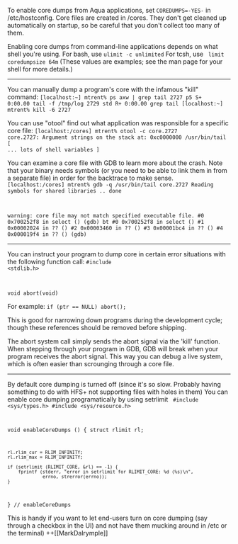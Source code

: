 

To enable core dumps from Aqua applications, set <code>COREDUMPS=-YES-</code> in /etc/hostconfig. Core files are created in /cores. They don't get cleaned up automatically on startup, so be careful that you don't collect too many of them.

Enabling core dumps from command-line applications depends on what shell you're using. For bash, use
<code>ulimit -c unlimited</code>
For tcsh, use
<code> limit coredumpsize 64m</code>
(These values are examples; see the man page for your shell for more details.)

----

You can manually dump a program's core with the infamous "kill" command:
<code>[localhost:~] mtrent% ps axw | grep tail
 2727  p5  S+     0:00.00 tail -f /tmp/log
 2729 std  R+     0:00.00 grep tail
[localhost:~] mtrent% kill -6 2727
</code>

You can use "otool" find out what application was responsible for a specific core file:
<code>[localhost:/cores] mtrent% otool -c core.2727
core.2727:
Argument strings on the stack at: 0xc0000000
        /usr/bin/tail
[ ... lots of shell variables ]
</code>

You can examine a core file with GDB to learn more about the crash. Note that your binary needs symbols (or you need to be able to link them in from a separate file) in order for the backtrace to make sense.
<code>[localhost:/cores] mtrent% gdb -q /usr/bin/tail core.2727
Reading symbols for shared libraries .. done

warning: core file may not match specified executable file.
#0  0x700252f8 in select ()
(gdb) bt
#0  0x700252f8 in select ()
#1  0x00002024 in ?? ()
#2  0x00003460 in ?? ()
#3  0x00001bc4 in ?? ()
#4  0x000019f4 in ?? ()
(gdb) </code>

----

You can instruct your program to dump core in certain error situations with the following function call: 
<code>#include <stdlib.h>

void abort(void) </code>

For example:
<code>if (ptr == NULL)
	abort();</code>

This is good for narrowing down programs during the development cycle; though these references should be removed before shipping.

The abort system call simply sends the abort signal via the 'kill' function. When stepping through your program in GDB, GDB will break when your program receives the abort signal. This way you can debug a live system, which is often easier than scrounging through a core file.

----

By default core dumping is turned off (since it's so slow.  Probably having something to do with HFS+ not supporting files with holes in them)  You can enable core dumping programatically by using setrlimit
<code>
#include <sys/types.h>
#include <sys/resource.h>

void enableCoreDumps ()
{
    struct rlimit rl;

    rl.rlim_cur = RLIM_INFINITY;
    rl.rlim_max = RLIM_INFINITY;

    if (setrlimit (RLIMIT_CORE, &rl) == -1) {
        fprintf (stderr, "error in setrlimit for RLIMIT_CORE: %d (%s)\n",
                 errno, strerror(errno));
    }

} // enableCoreDumps
</code>

This is handy if you want to let end-users turn on core dumping (say through a checkbox in the UI) and not have them mucking around in /etc or the terminal) ++[[MarkDalrymple]]